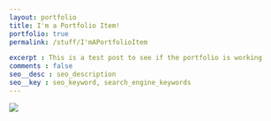 ```yaml
---
layout: portfolio
title: I'm a Portfolio Item! 
portfolio: true
permalink: /stuff/I'mAPortfolioItem

excerpt : This is a test post to see if the portfolio is working
comments : false
seo__desc : seo_description
seo__key : seo_keyword, search_engine_keywords
---
```


<img src="http://placehold.it/350x150">
<!-- /intro -->
